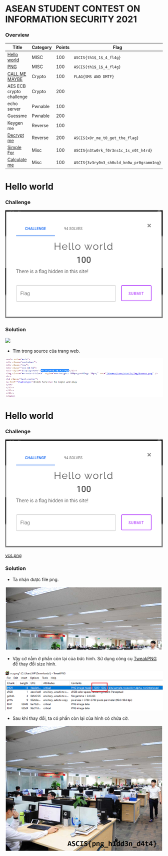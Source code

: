 # ASEAN STUDENT CONTEST ON INFORMATION SECURITY 2021

### Overview
 | Title | Category | Points | Flag
 | ------ | ------ | ------ | ------ |
 | [Hello world](#Hello-world) | MISC | 100 | `ASCIS{th1$_1$_4_fl4g}` |
 | [PNG](#PNG) | MISC | 100 | `ASCIS{th1$_1$_4_fl4g}` |
 | [CALL ME MAYBE](#CALL-ME-MAYBE) | Crypto | 100 | `FLAG{SMS AND DMTF}` |
 | AES ECB crypto challenge | Crypto | 200 |  |
 | echo server | Pwnable | 100 |  |
 | Guessme | Pwnable | 200 |  |
 | Keygen me | Reverse | 100 |  |
 | [Decrypt me](#Decrypt-me) | Reverse | 200 | `ASCIS{x0r_me_t0_get_the_flag}` |
 | [Simple For](#Simple-For) | Misc | 100 | `ASCIS{n3tw0rk_f0r3ns1c_1s_n0t_h4rd}` |
 | [Calculate me](#Calculate-me) | Misc | 100 | `ASCIS{3v3ry0n3_sh0uld_kn0w_pr0gramm1ng}` |
 
# Hello world
 
### Challenge
 
<img src=files/1.png>
 
### Solution

<img src=files/191647.png>

* Tìm trong source của trang web.

<img src=files/2.png>

# Hello world
 
### Challenge
 
<img src=files/1.png>

[vcs.png](files/3.png)

### Solution

* Ta nhận được file png.

<img src=files/4.png>

* Vậy cờ nằm ở phần còn lại của bức hình. Sử dụng công cụ [TweakPNG](http://entropymine.com/jason/tweakpng/) để thay đổi size hình.

<img src=files/5.png>

* Sau khi thay đổi, ta có phần còn lại của hình có chứa cờ.

<img src=files/6.png>


























